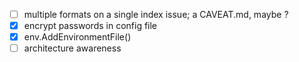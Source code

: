 - [ ] multiple formats on a single index issue; a CAVEAT.md, maybe ?
- [x] encrypt passwords in config file
- [x] env.AddEnvironmentFile()
- [ ] architecture awareness
<br><br><br>
